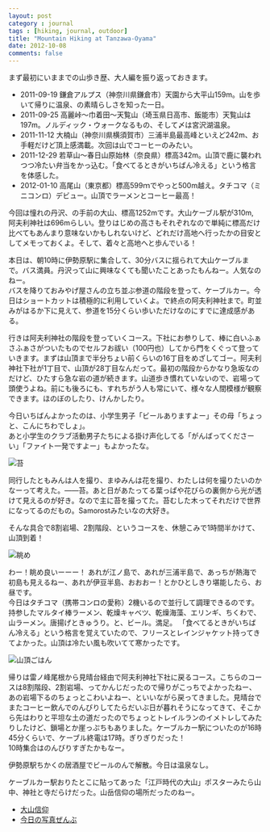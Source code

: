 ```yaml
---
layout: post
category : journal
tags : [hiking, journal, outdoor]
title: "Mountain Hiking at Tanzawa-Oyama"
date: 2012-10-08
comments: false
---
```


まず最初にいままでの山歩き歴、大人編を振り返っておきます。

* 2011-09-19 鎌倉アルプス（神奈川県鎌倉市）天園から大平山159m。山を歩いて帰りに温泉、の素晴らしさを知った一日。
* 2011-09-25 高麗峠〜巾着田〜天覧山（埼玉県日高市、飯能市）天覧山は197m。ノルディック・ウォークなるもの、そして〆は宮沢湖温泉。
* 2011-11-12 大楠山（神奈川県横須賀市）三浦半島最高峰といえど242m、お手軽だけど頂上感満載。次回は山でコーヒーのみたい。
* 2011-12-29 若草山〜春日山原始林（奈良県）標高342m。山頂で鹿に襲われつつ冷たい弁当をかっ込む。「食べてるときがいちばん冷える」という格言を体感した。
* 2012-01-10 高尾山（東京都）標高599ｍでやっと500m越え。タチコマ（ミニコンロ）デビュー。山頂でラーメンとコーヒー最高！

今回は憧れの丹沢、の手前の大山、標高1252mです。大山ケーブル駅が310m, 阿夫利神社は696mらしい。登りはじめの高さもそれぞれなので単純に標高だけ比べてもあんまり意味ないかもしれないけど、どれだけ高地へ行ったかの目安としてメモっておくよ。そして、着々と高地へと歩んでいる！

本日は、朝10時に伊勢原駅に集合して、30分バスに揺られて大山ケーブルまで。バス満員。丹沢って山に興味なくても聞いたことあったもんねー。人気なのねー。  
バスを降りておみやげ屋さんの立ち並ぶ参道の階段を登って、ケーブルカー。今日はショートカットは積極的に利用していくよ。で終点の阿夫利神社まで。町並みがはるか下に見えて、参道を15分くらい歩いただけなのにすでに達成感がある。

行きは阿夫利神社の階段を登っていくコース。下社にお参りして、棒に白いふぁさふぁさがついたものでセルフお祓い（100円也）してから門をくぐって登っていきます。まずは山頂まで半分ちょい前くらいの16丁目をめざしてゴー。阿夫利神社下社が1丁目で、山頂が28丁目なんだって。最初の階段からかなり急坂なのだけど、ひたすら急な岩の道が続きます。山道歩き慣れていないので、岩場って頭使うよね。前にも後ろにも、すれちがう人も常にいて、様々な人間模様が観察できます。ほのぼのしたり、けんかしたり。

今日いちばんよかったのは、小学生男子「ビールありますよー」その母「ちょっと、こんにちわでしょ」。  
あと小学生のクラブ活動男子たちによる掛け声化してる「がんばってくださーい」「ファイト一発ですよー」もよかったな。

![苔](https://lh3.googleusercontent.com/-UdhpicY0VqA/UHLc5imGorI/AAAAAAAAS2A/ARIQTNaSXMU/s576/2012-10-08+11.41.31.jpg)

同行したともみんは人を撮り、まゆみんは花を撮り、わたしは何を撮りたいのかなーって考えた。――苔。あと日があたってる葉っぱや花びらの裏側から光が透けて見えるのが好き。なので主に苔を撮ってた。苔むした木ってそれだけで世界になってるのだもの。Samorostみたいなの大好き。

そんな具合で8割岩場、2割階段、というコースを、休憩こみで1時間半かけて、山頂到着！

![眺め](https://lh6.googleusercontent.com/-DCFy7hVY2Oo/UHLeAEdHcjI/AAAAAAAAS3o/73uhdfwTJfk/s576/2012-10-08+13.05.56.jpg)

わー！眺め良いーーー！
あれが江ノ島で、あれが三浦半島で、あっちが熱海で初島も見えるねー、あれが伊豆半島、おおおー！とかひとしきり堪能したら、お昼です。  
今日はタチコマ（携帯コンロの愛称）2機いるので並行して調理できるのです。持参したマルタイ棒ラーメン、乾燥キャベツ、乾燥海藻、エリンギ、ちくわで、山ラーメン。唐揚げときゅうり。と、ビール。満足。
「食べてるときがいちばん冷える」という格言を覚えていたので、フリースとレインジャケット持ってきてよかった。山頂は冷たい風も吹いてて寒かったです。

![山頂ごはん](https://lh5.googleusercontent.com/-xG_v7VYNdco/UHLeirxQkGI/AAAAAAAAS5I/ziTtMXS4ohI/s576/2012-10-08+13.31.47.jpg)

帰りは雷ノ峰尾根から見晴台経由で阿夫利神社下社に戻るコース。こちらのコースは8割階段、2割岩場、ってかんじだったので帰りがこっちでよかったねー、あの岩場下るのちょっとこわいよねー、といいながら戻ってきました。見晴台でまたコーヒー飲んでのんびりしてたらだいぶ日が暮れそうになってきて、そこから先はわりと平坦な土の道だったのでちょっとトレイルランのイメトレしてみたりしたけど、鎖場とか崖っぷちもありました。ケーブルカー駅についたのが16時45分くらいで、ケーブル終電は17時。ぎりぎりだった！  
10時集合はのんびりすぎたかもなー。

伊勢原駅ちかくの居酒屋でビールのんで解散。今日は温泉なし。

ケーブルカー駅おりたとこに貼ってあった「江戸時代の大山」ポスターみたら山中、神社と寺だらけだった。山岳信仰の場所だったのねー。

* [大山信仰](http://goo.gl/hMUZF)
* [今日の写真ぜんぶ](https://plus.google.com/photos/106825171914368756519/albums/5796936774045558193)


